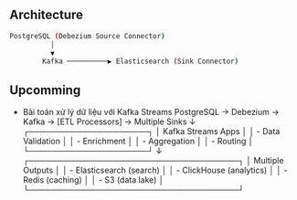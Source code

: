 ## Architecture

```bash
PostgreSQL (Debezium Source Connector)
          │
          ▼
        Kafka ──────────▶ Elasticsearch (Sink Connector)
```

## Upcomming
- Bài toán xử lý dữ liệu với Kafka Streams
PostgreSQL → Debezium → Kafka → [ETL Processors] → Multiple Sinks
                                      ↓
                            ┌─────────────────────┐
                            │ Kafka Streams Apps  │
                            │ - Data Validation   │
                            │ - Enrichment        │
                            │ - Aggregation       │
                            │ - Routing           │
                            └─────────────────────┘
                                      ↓
                    ┌─────────────────────────────────────┐
                    │        Multiple Outputs             │
                    │ - Elasticsearch (search)            │
                    │ - ClickHouse (analytics)            │
                    │ - Redis (caching)                   │
                    │ - S3 (data lake)                    │
                    └─────────────────────────────────────┘